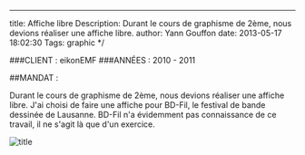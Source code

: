 ---
title: Affiche libre
Description: Durant le cours de graphisme de 2ème, nous devions réaliser une affiche libre.
author: Yann Gouffon
date: 2013-05-17 18:02:30
Tags: graphic
*/

###CLIENT : eikonEMF
###ANNÉES : 2010 - 2011

##MANDAT :

Durant le cours de graphisme de 2ème, nous devions réaliser une affiche libre. J'ai choisi de faire une affiche pour BD-Fil, le festival de bande dessinée de Lausanne. BD-Fil n'a évidemment pas connaissance de ce travail, il ne s'agit là que d'un exercice. 

![title](http://staging.yago.io/content/images/bdfil.jpg.jpg)
